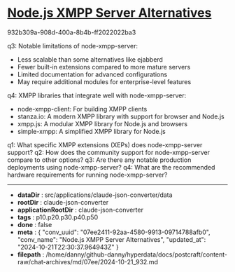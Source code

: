# [Node.js XMPP Server Alternatives](https://claude.ai/chat/07ee2411-92aa-4580-9913-09714788afb0)

932b309a-908d-400a-8b4b-ff2022022ba3

 q3: Notable limitations of node-xmpp-server:
- Less scalable than some alternatives like ejabberd
- Fewer built-in extensions compared to more mature servers
- Limited documentation for advanced configurations
- May require additional modules for enterprise-level features

q4: XMPP libraries that integrate well with node-xmpp-server:
- node-xmpp-client: For building XMPP clients
- stanza.io: A modern XMPP library with support for browser and Node.js
- xmpp.js: A modular XMPP library for Node.js and browsers
- simple-xmpp: A simplified XMPP library for Node.js

q1: What specific XMPP extensions (XEPs) does node-xmpp-server support?
q2: How does the community support for node-xmpp-server compare to other options?
q3: Are there any notable production deployments using node-xmpp-server?
q4: What are the recommended hardware requirements for running node-xmpp-server?

---

* **dataDir** : src/applications/claude-json-converter/data
* **rootDir** : claude-json-converter
* **applicationRootDir** : claude-json-converter
* **tags** : p10.p20.p30.p40.p50
* **done** : false
* **meta** : {
  "conv_uuid": "07ee2411-92aa-4580-9913-09714788afb0",
  "conv_name": "Node.js XMPP Server Alternatives",
  "updated_at": "2024-10-21T22:30:37.964943Z"
}
* **filepath** : /home/danny/github-danny/hyperdata/docs/postcraft/content-raw/chat-archives/md/07ee/2024-10-21_932.md
